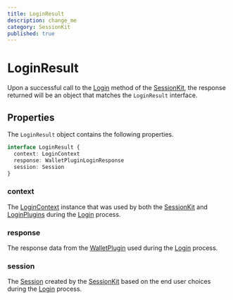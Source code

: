 ```yaml
---
title: LoginResult
description: change_me
category: SessionKit
published: true
---
```


# LoginResult

Upon a successful call to the [Login](#) method of the [SessionKit](#), the response returned will be an object that matches the `LoginResult` interface.

## Properties

The `LoginResult` object contains the following properties.

```ts
interface LoginResult {
  context: LoginContext
  response: WalletPluginLoginResponse
  session: Session
}
```

### context

The [LoginContext](#) instance that was used by both the [SessionKit](#) and [LoginPlugins](#) during the [Login](#) process.

### response

The response data from the [WalletPlugin](#) used during the [Login](#) process.

### session

The [Session](#) created by the [SessionKit](#) based on the end user choices during the [Login](#) process.
